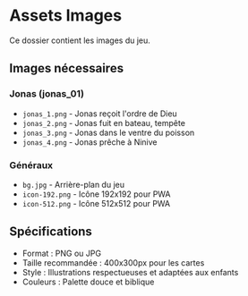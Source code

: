 # Assets Images

Ce dossier contient les images du jeu.

## Images nécessaires

### Jonas (jonas_01)

- `jonas_1.png` - Jonas reçoit l'ordre de Dieu
- `jonas_2.png` - Jonas fuit en bateau, tempête
- `jonas_3.png` - Jonas dans le ventre du poisson
- `jonas_4.png` - Jonas prêche à Ninive

### Généraux

- `bg.jpg` - Arrière-plan du jeu
- `icon-192.png` - Icône 192x192 pour PWA
- `icon-512.png` - Icône 512x512 pour PWA

## Spécifications

- Format : PNG ou JPG
- Taille recommandée : 400x300px pour les cartes
- Style : Illustrations respectueuses et adaptées aux enfants
- Couleurs : Palette douce et biblique
